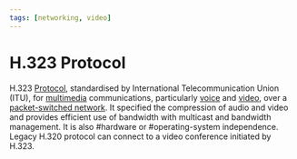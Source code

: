 ```yaml
---
tags: [networking, video]
---
```


# H.323 Protocol

H.323 [Protocol](202209302229.md), standardised by International
Telecommunication Union (ITU), for [multimedia](202302201418.md) communications,
particularly [voice](202303201850.md) and [video](202302201418.md), over a
[packet-switched network](202207150848.md). It specified the compression of
audio and video and provides efficient use of bandwidth with multicast and
bandwidth management. It is also #hardware or #operating-system independence.
Legacy H.320 protocol can connect to a video conference initiated by H.323.
